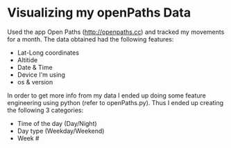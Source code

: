 Visualizing my openPaths Data
===

Used the app Open Paths (http://openpaths.cc) and tracked my movements for a month.
The data obtained had the following features:

- Lat-Long coordinates
- Altitide
- Date & Time
- Device I'm using
- os & version

In order to get more info from my data I ended up doing some feature engineering using python (refer to openPaths.py). Thus I ended up creating the following 3 categories:

- Time of the day (Day/Night)
- Day type (Weekday/Weekend)
- Week #